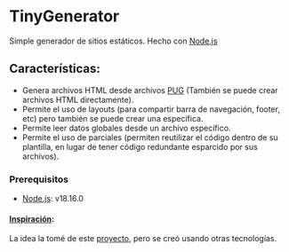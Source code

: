 # TinyGenerator

Simple generador de sitios estáticos. Hecho con [Node.js](https://nodejs.org/en/)

## Características:
- Genera archivos HTML desde archivos [PUG](https://pugjs.org/api/getting-started.html) (También se puede crear archivos HTML directamente).
- Permite el uso de layouts (para compartir barra de navegación, footer, etc) pero también se puede crear una específica.
- Permite leer datos globales desde un archivo específico.
- Permite el uso de parciales (permiten reutilizar el código dentro de su plantilla, en lugar de tener código redundante esparcido por sus archivos).

### Prerequisitos
- [Node.js](https://nodejs.org/en/): v18.16.0


#### <a style="text-decoration-line: underline;">Inspiración</a>:
La idea la tomé de este [proyecto](https://github.com/doug2k1/nanogen), pero se creó usando otras tecnologías.